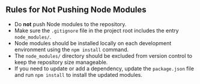 ## Rules for Not Pushing Node Modules

- Do **not** push Node modules to the repository.
- Make sure the `.gitignore` file in the project root includes the entry `node_modules/`.
- Node modules should be installed locally on each development environment using the `npm install` command.
- The `node_modules/` directory should be excluded from version control to keep the repository size manageable.
- If you need to update or add a dependency, update the `package.json` file and run `npm install` to install the updated modules.

